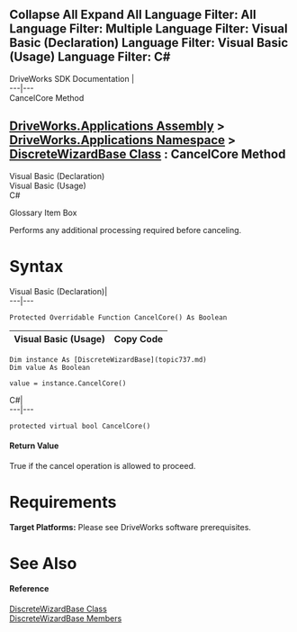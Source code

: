 Collapse All Expand All Language Filter: All  Language Filter: Multiple  Language Filter: Visual Basic (Declaration) Language Filter: Visual Basic (Usage) Language Filter: C#  
---  
DriveWorks SDK Documentation  |   
---|---  
CancelCore Method   
  
[DriveWorks.Applications Assembly](topic13.md) > [DriveWorks.Applications Namespace](topic16.md) > [DiscreteWizardBase Class](topic737.md) : CancelCore Method  
---  
  
Visual Basic (Declaration)    
Visual Basic (Usage)    
C# 

Glossary Item Box

Performs any additional processing required before canceling. 

# Syntax

Visual Basic (Declaration)|   
---|---  
      
    
    Protected Overridable Function CancelCore() As Boolean  
  
Visual Basic (Usage)| Copy Code  
---|---  
      
    
    Dim instance As [DiscreteWizardBase](topic737.md)
    Dim value As Boolean
     
    value = instance.CancelCore()  
  
C#|   
---|---  
      
    
    protected virtual bool CancelCore()  
  
#### Return Value

True if the cancel operation is allowed to proceed.

# Requirements

**Target Platforms:** Please see DriveWorks software prerequisites.

# See Also

#### Reference

[DiscreteWizardBase Class](topic737.md)   
[DiscreteWizardBase Members](topic738.md)


